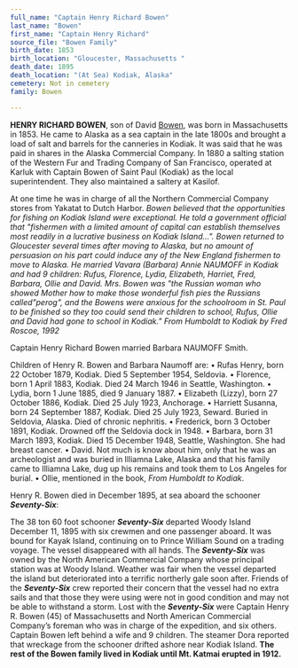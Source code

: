 ```yaml
---
full_name: "Captain Henry Richard Bowen"
last_name: "Bowen"
first_name: "Captain Henry Richard"
source_file: "Bowen Family"
birth_date: 1853
birth_location: "Gloucester, Massachusetts "
death_date: 1895
death_location: "(At Sea) Kodiak, Alaska"
cemetery: Not in cemetery
family: Bowen

---
```


**HENRY RICHARD BOWEN**, son of David [Bowen](../_families/Bowen_Family.md), was born in Massachusetts in
1853. He came to Alaska as a sea captain in the late 1800s and brought a load of salt and barrels for the canneries in Kodiak.  It was said that he was paid in shares in the Alaska Commercial Company.  In 1880 a salting station of the Western Fur and Trading Company of San Francisco, operated at Karluk with Captain Bowen of Saint Paul (Kodiak) as the local superintendent. They also maintained a saltery at Kasilof.

At one time he was in charge of all the Northern Commercial
Company stores from Yakatat to Dutch Harbor. *Bowen believed that the
opportunities for fishing on Kodiak Island were exceptional. He told a
government official that "fishermen with a limited amount of capital can
establish themselves most readily in a lucrative business on Kodiak
Island…". Bowen returned to Gloucester several times after moving to
Alaska, but no amount of persuasion on his part could induce any of the
New England fishermen to move to Alaska. He married Vavara (Barbara)
Annie NAUMOFF in Kodiak and had 9 children: Rufus, Florence, Lydia,
Elizabeth, Harriet, Fred, Barbara, Ollie and David. Mrs. Bowen was "the
Russian woman who showed Mother how to make those wonderful fish pies
the Russians called"perog", and the Bowens were anxious for the
schoolroom in St. Paul to be finished so they too could send their
children to school, Rufus, Ollie and David had gone to school in
Kodiak." *From Humboldt to Kodiak* by Fred Roscoe, 1992*

Captain Henry Richard Bowen married Barbara NAUMOFF Smith.

Children of Henry R. Bowen and Barbara Naumoff are:
•	Rufas Henry, born 22 October 1879, Kodiak. Died 5 September 1954, Seldovia.
•	Florence, born 1 April 1883, Kodiak. Died 24 March 1946 in Seattle, Washington.
•	Lydia, born 1 June 1885, died 9 January 1887.
•	Elizabeth (Lizzy), born 27 October 1886, Kodiak. Died 25 July 1923, Anchorage.
•	Harriett Susanna, born 24 September 1887, Kodiak. Died 25 July 1923, Seward. Buried in Seldovia, Alaska. Died of chronic nephritis.
•	Frederick, born 3 October 1891, Kodiak. Drowned off the Seldovia dock in 1948.
•	Barbara, born 31 March 1893, Kodiak. Died 15 December 1948, Seattle, Washington. She had breast cancer.
•	David. Not much is know about him, only that he was an archeologist and was buried in Illiamna Lake, Alaska and that his family came to Illiamna Lake, dug up his remains and took them to Los Angeles for burial.
•	Ollie, mentioned in the book, *From Humboldt to Kodiak*.

Henry R. Bowen died in December 1895, at sea aboard the schooner ***Seventy-Six***:

The 38 ton 60 foot schooner ***Seventy-Six*** departed Woody Island
December 11, 1895 with six crewmen and one passenger aboard. It was
bound for Kayak Island, continuing on to Prince William Sound on a
trading voyage. The vessel disappeared with all hands. The
***Seventy-Six*** was owned by the North American Commercial Company
whose principal station was at Woody Island. Weather was fair when the
vessel departed the island but deteriorated into a terrific northerly
gale soon after. Friends of the ***Seventy-Six*** crew reported their
concern that the vessel had no extra sails and that those they were
using were not in good condition and may not be able to withstand a
storm. Lost with the ***Seventy-Six*** were Captain Henry R. Bowen (45)
of Massachusetts and North American Commercial Company’s foreman who was
in charge of the expedition, and six others. Captain Bowen left behind a
wife and 9 children. The steamer Dora reported that wreckage from the
schooner drifted ashore near Kodiak Island. **The rest of the Bowen
family lived in Kodiak until Mt. Katmai erupted in 1912.**

